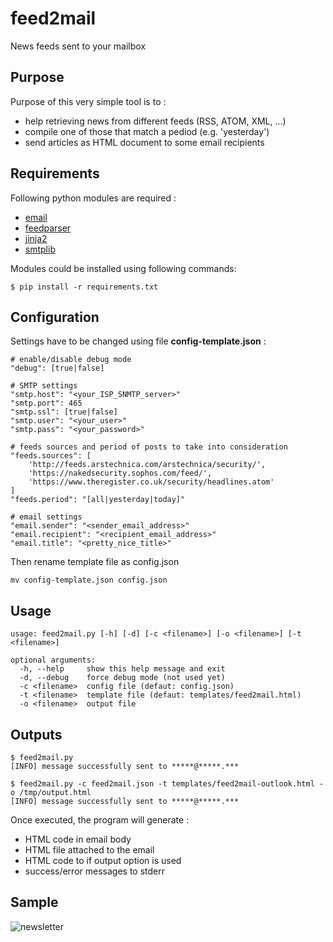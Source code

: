 # feed2mail
News feeds sent to your mailbox

## Purpose 
Purpose of this very simple tool is to :
- help retrieving news from different feeds (RSS, ATOM, XML, ...)
- compile one of those that match a pediod (e.g. 'yesterday')
- send articles as HTML document to some email recipients

## Requirements
Following python modules are required :
- [email](https://docs.python.org/3/library/email.html)
- [feedparser](https://pythonhosted.org/feedparser/)
- [jinja2](http://jinja.pocoo.org/)
- [smtplib](https://docs.python.org/3/library/smtplib.html)

Modules could be installed using following commands:
```
$ pip install -r requirements.txt
```
## Configuration
Settings have to be changed using file **config-template.json** :
```
# enable/disable debug mode
"debug": [true|false]

# SMTP settings
"smtp.host": "<your_ISP_SNMTP_server>"
"smtp.port": 465
"smtp.ssl": [true|false]
"smtp.user": "<your_user>"
"smtp.pass": "<your_password>"

# feeds sources and period of posts to take into consideration
"feeds.sources": [
    'http://feeds.arstechnica.com/arstechnica/security/',
    'https://nakedsecurity.sophos.com/feed/',
    'https://www.theregister.co.uk/security/headlines.atom'
]
"feeds.period": "[all|yesterday|today]"

# email settings
"email.sender": "<sender_email_address>"
"email.recipient": "<recipient_email_address>"
"email.title": "<pretty_nice_title>"
```
Then rename template file as config.json
```
mv config-template.json config.json
```
## Usage
```
usage: feed2mail.py [-h] [-d] [-c <filename>] [-o <filename>] [-t <filename>]

optional arguments:
  -h, --help     show this help message and exit
  -d, --debug    force debug mode (not used yet)
  -c <filename>  config file (defaut: config.json)
  -t <filename>  template file (defaut: templates/feed2mail.html)
  -o <filename>  output file
```
## Outputs
```
$ feed2mail.py
[INFO] message successfully sent to *****@*****.***

$ feed2mail.py -c feed2mail.json -t templates/feed2mail-outlook.html -o /tmp/output.html
[INFO] message successfully sent to *****@*****.***
```
Once executed, the program will generate :
- HTML code in email body
- HTML file attached to the email
- HTML code to <filename> if output option is used
- success/error messages to stderr
    
## Sample
![newsletter](https://github.com/vmapps/feed2mail/samples/feed2mail.png)

